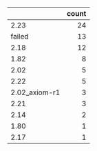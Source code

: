 |               |   count |
|:--------------|--------:|
| 2.23          |      24 |
| failed        |      13 |
| 2.18          |      12 |
| 1.82          |       8 |
| 2.02          |       5 |
| 2.22          |       5 |
| 2.02_axiom-r1 |       3 |
| 2.21          |       3 |
| 2.14          |       2 |
| 1.80          |       1 |
| 2.17          |       1 |